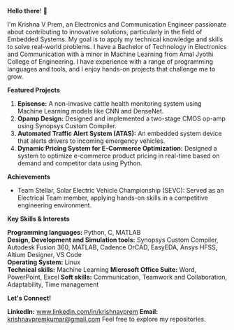 **Hello there**! 👋

I'm Krishna V Prem, an Electronics and Communication Engineer passionate about contributing to innovative solutions, particularly in the field of Embedded Systems. My goal is to apply my technical knowledge and skills to solve real-world problems. I have a Bachelor of Technology in Electronics and Communication with a minor in Machine Learning from Amal Jyothi College of Engineering. I have experience with a range of programming languages and tools, and I enjoy hands-on projects that challenge me to grow.

**Featured Projects**

1. **Episense:** A non-invasive cattle health monitoring system using Machine Learning models like CNN and DenseNet.
2. **Opamp Design:** Designed and implemented a two-stage CMOS op-amp using Synopsys Custom Compiler.
3. **Automated Traffic Alert System (ATAS):** An embedded system device that alerts drivers to incoming emergency vehicles.
4. **Dynamic Pricing System for E-Commerce Optimization:** Designed a system to optimize e-commerce product pricing in real-time based on demand and competitor data using Python.

**Achievements**

* Team Stellar, Solar Electric Vehicle Championship (SEVC): Served as an Electrical Team member, applying hands-on skills in a competitive engineering environment.

**Key Skills & Interests**

**Programming languages:** Python, C, MATLAB  
**Design, Development and Simulation tools:** Synopsys Custom Compiler, Autodesk Fusion 360, MATLAB, Cadence OrCAD, EasyEDA, Ansys HFSS, Altium Designer, VS Code  
**Operating System:** Linux                                                                                                                                                                                         
**Technical skills:** Machine Learning **Microsoft Office Suite:** Word, PowerPoint, Excel
**Soft skills:** Communication, Teamwork and Collaboration, Adaptability, Time management 

**Let's Connect!**

**LinkedIn:** www.linkedin.com/in/krishnavprem
**Email:** krishnavpremkumar@gmail.com
Feel free to explore my repositories.
